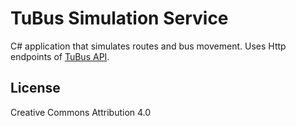 # TuBus Simulation Service
C# application that simulates routes and bus movement. Uses Http endpoints of [TuBus API](https://github.com/afermon/TuBus).

## License 
Creative Commons Attribution 4.0